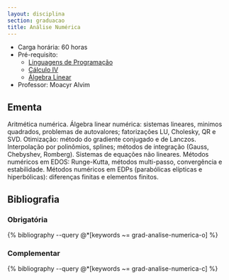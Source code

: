 ```yaml
---
layout: disciplina
section: graduacao
title: Análise Numérica
---
```


- Carga horária: 60 horas 
- Pré-requisito: 
    - [Linguagens de Programação](linguagens-programacao.html)
    - [Cálculo IV](calculo-IV.html)
    - [Álgebra Linear](algebra-linear.html)
- Professor: Moacyr Alvim	

## Ementa 

Aritmética numérica. Álgebra linear numérica: sistemas lineares,
minimos quadrados, problemas de autovalores; fatorizações LU,
Cholesky, QR e SVD. Otimização: método do gradiente conjugado e de
Lanczos. Interpolação por polinômios, splines; métodos de integração
(Gauss, Chebyshev, Romberg). Sistemas de equações não lineares.
Métodos numéricos em EDOS: Runge-Kutta, métodos multi-passo,
convergência e estabilidade. Métodos numéricos em EDPs (parabólicas
elípticas e hiperbólicas): diferenças finitas e elementos finitos.

## Bibliografia

### Obrigatória

{% bibliography --query @*[keywords ~= grad-analise-numerica-o] %}

### Complementar

{% bibliography --query @*[keywords ~= grad-analise-numerica-c] %}
